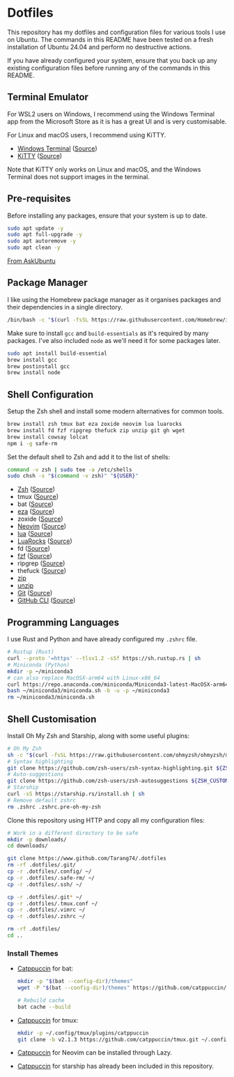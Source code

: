 # Dotfiles

This repository has my dotfiles and configuration files for various
tools I use on Ubuntu. The commands in this README have been tested on a
fresh installation of Ubuntu 24.04 and perform no destructive actions.

If you have already configured your system, ensure that you back up any
existing configuration files before running any of the commands in this
README.

## Terminal Emulator

For WSL2 users on Windows, I recommend using the Windows Terminal app
from the Microsoft Store as it is has a great UI and is very
customisable.

For Linux and macOS users, I recommend using KiTTY.

 - [Windows Terminal](https://aka.ms/terminal) ([Source](https://github.com/microsoft/terminal))
 - [KiTTY](https://www.9bis.com/kitty) ([Source](https://github.com/cyd01/KiTTY))

Note that KiTTY only works on Linux and macOS, and the Windows Terminal
does not support images in the terminal.

## Pre-requisites

Before installing any packages, ensure that your system is up to date.

```bash
sudo apt update -y
sudo apt full-upgrade -y
sudo apt autoremove -y
sudo apt clean -y
```

[From AskUbuntu](https://askubuntu.com/a/733439/1582514)

## Package Manager

I like using the Homebrew package manager as it organises packages
and their dependencies in a single directory.

```bash
/bin/bash -c "$(curl -fsSL https://raw.githubusercontent.com/Homebrew/install/HEAD/install.sh)"
```

Make sure to install `gcc` and `build-essentials` as it's required by 
many packages. I've also included `node` as we'll need it for some 
packages later.

```bash
sudo apt install build-essential
brew install gcc
brew postinstall gcc
brew install node
```

## Shell Configuration

Setup the Zsh shell and install some modern alternatives for common tools.

```bash
brew install zsh tmux bat eza zoxide neovim lua luarocks
brew install fd fzf ripgrep thefuck zip unzip git gh wget
brew install cowsay lolcat
npm i -g safe-rm
```

Set the default shell to Zsh and add it to the list of shells:

```bash
command -v zsh | sudo tee -a /etc/shells
sudo chsh -s "$(command -v zsh)" "${USER}"
```

 - [Zsh](https://www.zsh.org/) ([Source](https://github.com/zsh-users/zsh))
 - tmux ([Source](https://github.com/tmux/tmux))
 - bat ([Source](https://github.com/sharkdp/bat))
 - [eza](https://eza.rocks/) ([Source](https://github.com/eza-community/eza))
 - zoxide ([Source](https://github.com/ajeetdsouza/zoxide))
 - [Neovim](https://neovim.io/) ([Source](https://github.com/neovim/neovim))
 - [lua](https://www.lua.org/) ([Source](https://github.com/lua/lua))
 - [LuaRocks](https://luarocks.org/) ([Source](https://github.com/luarocks/luarocks))
 - fd ([Source](https://github.com/sharkdp/fd))
 - [fzf](https://junegunn.github.io/fzf/) ([Source](https://github.com/junegunn/fzf/))
 - ripgrep ([Source](https://github.com/BurntSushi/ripgrep))
 - thefuck ([Source](https://github.com/nvbn/thefuck))
 - [zip](https://infozip.sourceforge.net/Zip.html)
 - [unzip](https://infozip.sourceforge.net/UnZip.html)
 - [Git](https://git-scm.com/) ([Source](https://github.com/git/git))
 - [GitHub CLI](https://cli.github.com/) ([Source](https://github.com/cli/cli))

## Programming Languages

I use Rust and Python and have already configured my `.zshrc` file.

```bash
# Rustup (Rust)
curl --proto '=https' --tlsv1.2 -sSf https://sh.rustup.rs | sh
# Miniconda (Python)
mkdir -p ~/miniconda3
# can also replace MacOSX-arm64 with Linux-x86_64
curl https://repo.anaconda.com/miniconda/Miniconda3-latest-MacOSX-arm64.sh -o ~/miniconda3/miniconda.sh
bash ~/miniconda3/miniconda.sh -b -u -p ~/miniconda3
rm ~/miniconda3/miniconda.sh
```

## Shell Customisation

Install Oh My Zsh and Starship, along with some useful plugins:

```bash
# Oh My Zsh
sh -c "$(curl -fsSL https://raw.githubusercontent.com/ohmyzsh/ohmyzsh/master/tools/install.sh)" "" --keep-zshrc
# Syntax highlighting
git clone https://github.com/zsh-users/zsh-syntax-highlighting.git ${ZSH_CUSTOM:-~/.oh-my-zsh/custom}/plugins/zsh-syntax-highlighting
# Auto-suggestions
git clone https://github.com/zsh-users/zsh-autosuggestions ${ZSH_CUSTOM:-~/.oh-my-zsh/custom}/plugins/zsh-autosuggestions
# Starship
curl -sS https://starship.rs/install.sh | sh
# Remove default zshrc
rm .zshrc .zshrc.pre-oh-my-zsh
```

Clone this repository using HTTP and copy all my configuration files:

```bash
# Work in a different directory to be safe
mkdir -p downloads/
cd downloads/

git clone https://www.github.com/Tarang74/.dotfiles
rm -rf .dotfiles/.git/
cp -r .dotfiles/.config/ ~/
cp -r .dotfiles/.safe-rm/ ~/
cp -r .dotfiles/.ssh/ ~/

cp -r .dotfiles/.git* ~/
cp -r .dotfiles/.tmux.conf ~/
cp -r .dotfiles/.vimrc ~/
cp -r .dotfiles/.zshrc ~/

rm -rf .dotfiles/
cd ..
```

### Install Themes

 - [Catppuccin](https://github.com/catppuccin/bat) for bat:
   
   ```bash
   mkdir -p "$(bat --config-dir)/themes"
   wget -P "$(bat --config-dir)/themes" https://github.com/catppuccin/bat/raw/main/themes/Catppuccin%20Mocha.tmTheme
   
   # Rebuild cache
   bat cache --build
   ```

 - [Catppuccin](https://github.com/catppuccin/tmux) for tmux:
   
   ```bash
   mkdir -p ~/.config/tmux/plugins/catppuccin
   git clone -b v2.1.3 https://github.com/catppuccin/tmux.git ~/.config/tmux/plugins/catppuccin/tmux
   ```
 
 - [Catppuccin](https://github.com/catppuccin/neovim) for Neovim can be installed through Lazy.
 - [Catppuccin](https://github.com/catppuccin/starship) for starship has already been included in this repository.
